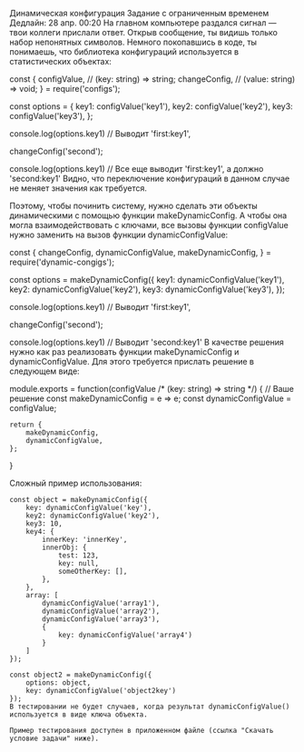 Динамическая конфигурация
Задание с ограниченным временем
Дедлайн: 28 апр. 00:20
На главном компьютере раздался сигнал — твои коллеги прислали ответ. Открыв сообщение, ты видишь только набор непонятных символов. Немного покопавшись в коде, ты понимаешь, что библиотека конфигураций используется в статистических объектах:

const { 
    configValue, // (key: string) => string;
    changeConfig, // (value: string) => void;
} = require('configs');

const options = {
   key1: configValue('key1'),
   key2: configValue('key2'),
   key3: configValue('key3'),
};

console.log(options.key1) // Выводит 'first:key1',

changeConfig('second');

console.log(options.key1) // Все еще выводит 'first:key1', а должно 'second:key1'
Видно, что переключение конфигураций в данном случае не меняет значения как требуется.

Поэтому, чтобы починить систему, нужно сделать эти объекты динамическими с помощью функции makeDynamicConfig. А чтобы она могла взаимодействовать с ключами, все вызовы функции configValue нужно заменить на вызов функции dynamicConfigValue:

const {
    changeConfig, 
    dynamicConfigValue,
    makeDynamicConfig,
} = require('dynamic-congigs');

const options = makeDynamicConfig({
   key1: dynamicConfigValue('key1'),
   key2: dynamicConfigValue('key2'),
   key3: dynamicConfigValue('key3'),
});

console.log(options.key1) // Выводит 'first:key1',

changeConfig('second');

console.log(options.key1) // Выводит 'second:key1'
В качестве решения нужно как раз реализовать функции makeDynamicConfig и dynamicConfigValue. Для этого требуется прислать решение в следующем виде:

module.exports = function(configValue /* (key: string) => string */) {
    // Ваше решение
    const makeDynamicConfig = e => e;
    const dynamicConfigValue = configValue;

    return {
        makeDynamicConfig,
        dynamicConfigValue,
    };
}

Сложный пример использования:

```
const object = makeDynamicConfig({
    key: dynamicConfigValue('key'),
    key2: dynamicConfigValue('key2'),
    key3: 10,
    key4: {
        innerKey: 'innerKey',
        innerObj: {
            test: 123,
            key: null,
            someOtherKey: [],
        },
    },
    array: [
        dynamicConfigValue('array1'),
        dynamicConfigValue('array2'),
        dynamicConfigValue('array3'),
        {
            key: dynamicConfigValue('array4')
        }
    ]
});

const object2 = makeDynamicConfig({
    options: object,
    key: dynamicConfigValue('object2key')
});
В тестировании не будет случаев, когда результат dynamicConfigValue() используется в виде ключа объекта.

Пример тестирования доступен в приложенном файле (ссылка "Скачать условие задачи" ниже).
